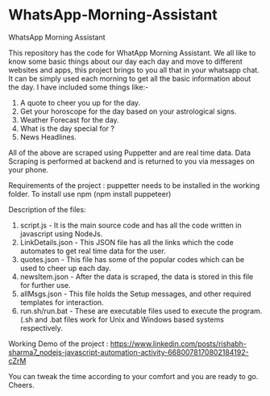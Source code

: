 # WhatsApp-Morning-Assistant
WhatsApp Morning Assistant

This repository has the code for WhatApp Morning Assistant. 
We all like to know some basic things about our day each day and move to different websites and apps, this project brings to you all that in your whatsapp chat. It can be simply used each morning to get all the basic information about the day. 
I have included some things like:- 
  1. A quote to cheer you up for the day.
  2. Get your horoscope for the day based on your astrological signs.
  3. Weather Forecast for the day.
  4. What is the day special for ?
  5. News Headlines.

All of the above are scraped using Puppetter and are real time data. Data Scraping is performed at backend and is returned to you via messages on your phone.

Requirements of the project : puppetter needs to be installed in the working folder. 
   To install use npm (npm install puppeteer)

Description of the files:
  1. script.js - It is the main source code and has all the code written in javascript using NodeJs.
  2. LinkDetails.json - This JSON file has all the links which the code automates to get real time data for the user.
  3. quotes.json - This file has some of the popular codes which can be used to cheer up each day.
  4. newsItem.json - After the data is scraped, the data is stored in this file for further use.
  5. allMsgs.json - This file holds the Setup messages, and other required templates for interaction.
  6. run.sh/run.bat - These are executable files used to execute the program. (.sh and .bat files work for Unix and Windows based systems respectively.
  
 Working Demo of the project :
    https://www.linkedin.com/posts/rishabh-sharma7_nodejs-javascript-automation-activity-6680078170802184192-cZrM
    
 You can tweak the time according to your comfort and you are ready to go.
 Cheers.
